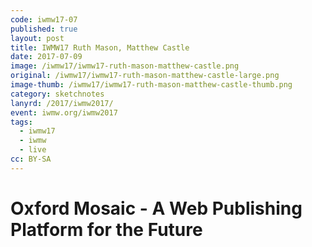 ```yaml
---
code: iwmw17-07
published: true
layout: post
title: IWMW17 Ruth Mason, Matthew Castle
date: 2017-07-09
image: /iwmw17/iwmw17-ruth-mason-matthew-castle.png
original: /iwmw17/iwmw17-ruth-mason-matthew-castle-large.png
image-thumb: /iwmw17/iwmw17-ruth-mason-matthew-castle-thumb.png
category: sketchnotes
lanyrd: /2017/iwmw2017/
event: iwmw.org/iwmw2017
tags:
  - iwmw17
  - iwmw
  - live
cc: BY-SA
---
```


# Oxford Mosaic - A Web Publishing Platform for the Future
